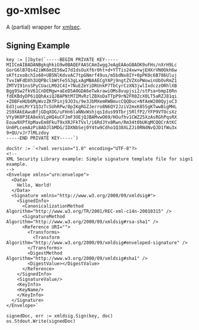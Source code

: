 # go-xmlsec

A (partial) wrapper for [xmlsec](https://www.aleksey.com/xmlsec).

## Signing Example

    key := []byte(`-----BEGIN PRIVATE KEY-----
    MIICeAIBADANBgkqhkiG9w0BAQEFAASCAmIwggJeAgEAAoGBAOK9uFHs/nXrH9Lc
    GorG6lB7Qs42iWK6mIE56wI7dIdsOuXf6r0ht+d+YTTis24xw+wjEHXrVN0Okh6w
    sKftzxo8chIo60+UB5NlKdvxAC7tpGNmrf49us/m5bdNx8IY+0pPK0c6B786Uluj
    Tvx1WFdDXh3UQPBclbWtFe5S3gLxAgMBAAECgYAPj9ngtZVZXoPWowinUbOvRmZ1
    ZMTVI91nsSPyCUacLM92C4I+7NuEZeYiDRUnkP7TbCyrCzXN3jwlIxdczzORhlXB
    Bgg9Sw2fkV61CnDEMgw+aEeD5A0GDA6eTwkrawiOMs8vupjsi2/stPsa+bmpI6Rn
    fdEKBdyDP6iQQhAxiQJBAPNtM7IMvRzlZBXoDaTTpP9rN2FR0ZcX0LT5aRZJ81qi
    +ZOBFeHUb6MyWvzZKfPinj9JO3s/9e3JbMXemRWBmvcCQQDuc+NfAeW200QyjoC3
    Ed3jueLMrY1Q3zTcSUhRPw/0pIKgRGZJerro8N6QY2JziV2mxK855gKTwwBigMHL
    2S9XAkEAwuBfjGDqXOG/uFHn6laNNvWshjqsIdus99Tbrj5RlfP2/YFP9VTOcsXz
    VYy9K0P3EA8ekVLpHQ4uCFJmF3OEjQJBAMvwO69/HOufhv1CWZ25XzAsRGhPqsRX
    Eouw9XPfXpMavEm8FkuT9xXRJFkTVxl/i6RdJYx8Rwn/Rm34t0bUKqMCQQCrAtKC
    Un0PLcemAzPi8ADJlbMDG/IDXNbSej0Y4tw9Cdho1Q38XLZJi0RNdNvQJD1fWu3x
    9+QU/vJr7lMLzdoy
    -----END PRIVATE KEY-----`)
    
    docStr := `<?xml version="1.0" encoding="UTF-8"?>
    <!--
    XML Security Library example: Simple signature template file for sign1 example.
    -->
    <Envelope xmlns="urn:envelope">
      <Data>
        Hello, World!
      </Data>
      <Signature xmlns="http://www.w3.org/2000/09/xmldsig#">
        <SignedInfo>
          <CanonicalizationMethod Algorithm="http://www.w3.org/TR/2001/REC-xml-c14n-20010315" />
          <SignatureMethod Algorithm="http://www.w3.org/2000/09/xmldsig#rsa-sha1" />
          <Reference URI="">
            <Transforms>
              <Transform Algorithm="http://www.w3.org/2000/09/xmldsig#enveloped-signature" />
            </Transforms>
            <DigestMethod Algorithm="http://www.w3.org/2000/09/xmldsig#sha1" />
            <DigestValue></DigestValue>
          </Reference>
        </SignedInfo>
        <SignatureValue/>
        <KeyInfo>
        <KeyName/>
        </KeyInfo>
      </Signature>
    </Envelope>`

    signedDoc, err := xmldsig.Sign(key, doc)
    os.Stdout.Write(signedDoc)
